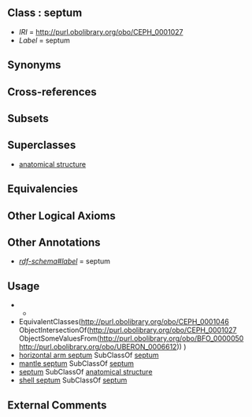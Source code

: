 
## Class : septum

 * *IRI* = http://purl.obolibrary.org/obo/CEPH_0001027
 * *Label* = septum

## Synonyms


## Cross-references


## Subsets


## Superclasses

 * [anatomical structure](../../UBERON/61/UBERON_0000061.md)

## Equivalencies


## Other Logical Axioms


## Other Annotations

 * *[rdf-schema#label](../../el/rdf-schema#label.md)* = septum

## Usage

 * -
 * EquivalentClasses(<http://purl.obolibrary.org/obo/CEPH_0001046> ObjectIntersectionOf(<http://purl.obolibrary.org/obo/CEPH_0001027> ObjectSomeValuesFrom(<http://purl.obolibrary.org/obo/BFO_0000050> <http://purl.obolibrary.org/obo/UBERON_0006612>)) )
 * [horizontal arm septum](../../CEPH/35/CEPH_0000135.md) SubClassOf [septum](../../CEPH/27/CEPH_0001027.md)
 * [mantle septum](../../CEPH/61/CEPH_0000161.md) SubClassOf [septum](../../CEPH/27/CEPH_0001027.md)
 * [septum](../../CEPH/27/CEPH_0001027.md) SubClassOf [anatomical structure](../../UBERON/61/UBERON_0000061.md)
 * [shell septum](../../CEPH/46/CEPH_0001046.md) SubClassOf [septum](../../CEPH/27/CEPH_0001027.md)

## External Comments


